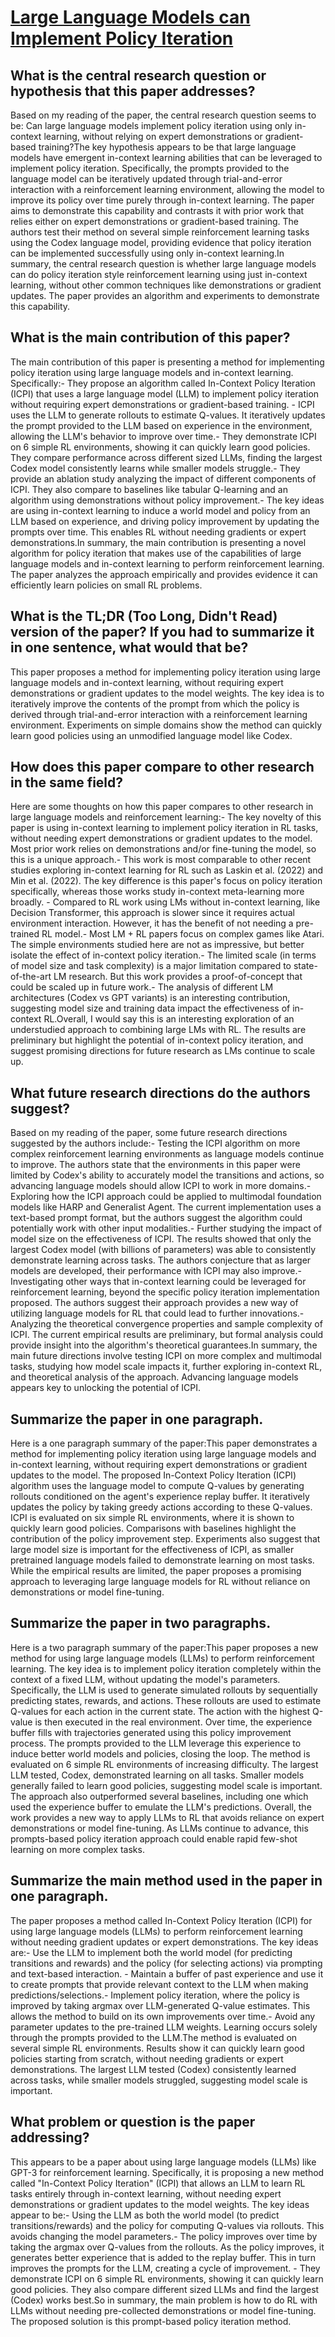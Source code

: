 # [Large Language Models can Implement Policy Iteration](https://arxiv.org/abs/2210.03821)

## What is the central research question or hypothesis that this paper addresses?

Based on my reading of the paper, the central research question seems to be: Can large language models implement policy iteration using only in-context learning, without relying on expert demonstrations or gradient-based training?The key hypothesis appears to be that large language models have emergent in-context learning abilities that can be leveraged to implement policy iteration. Specifically, the prompts provided to the language model can be iteratively updated through trial-and-error interaction with a reinforcement learning environment, allowing the model to improve its policy over time purely through in-context learning. The paper aims to demonstrate this capability and contrasts it with prior work that relies either on expert demonstrations or gradient-based training. The authors test their method on several simple reinforcement learning tasks using the Codex language model, providing evidence that policy iteration can be implemented successfully using only in-context learning.In summary, the central research question is whether large language models can do policy iteration style reinforcement learning using just in-context learning, without other common techniques like demonstrations or gradient updates. The paper provides an algorithm and experiments to demonstrate this capability.


## What is the main contribution of this paper?

The main contribution of this paper is presenting a method for implementing policy iteration using large language models and in-context learning. Specifically:- They propose an algorithm called In-Context Policy Iteration (ICPI) that uses a large language model (LLM) to implement policy iteration without requiring expert demonstrations or gradient-based training. - ICPI uses the LLM to generate rollouts to estimate Q-values. It iteratively updates the prompt provided to the LLM based on experience in the environment, allowing the LLM's behavior to improve over time.- They demonstrate ICPI on 6 simple RL environments, showing it can quickly learn good policies. They compare performance across different sized LLMs, finding the largest Codex model consistently learns while smaller models struggle.- They provide an ablation study analyzing the impact of different components of ICPI. They also compare to baselines like tabular Q-learning and an algorithm using demonstrations without policy improvement.- The key ideas are using in-context learning to induce a world model and policy from an LLM based on experience, and driving policy improvement by updating the prompts over time. This enables RL without needing gradients or expert demonstrations.In summary, the main contribution is presenting a novel algorithm for policy iteration that makes use of the capabilities of large language models and in-context learning to perform reinforcement learning. The paper analyzes the approach empirically and provides evidence it can efficiently learn policies on small RL problems.


## What is the TL;DR (Too Long, Didn't Read) version of the paper? If you had to summarize it in one sentence, what would that be?

This paper proposes a method for implementing policy iteration using large language models and in-context learning, without requiring expert demonstrations or gradient updates to the model weights. The key idea is to iteratively improve the contents of the prompt from which the policy is derived through trial-and-error interaction with a reinforcement learning environment. Experiments on simple domains show the method can quickly learn good policies using an unmodified language model like Codex.


## How does this paper compare to other research in the same field?

Here are some thoughts on how this paper compares to other research in large language models and reinforcement learning:- The key novelty of this paper is using in-context learning to implement policy iteration in RL tasks, without needing expert demonstrations or gradient updates to the model. Most prior work relies on demonstrations and/or fine-tuning the model, so this is a unique approach.- This work is most comparable to other recent studies exploring in-context learning for RL such as Laskin et al. (2022) and Min et al. (2022). The key difference is this paper's focus on policy iteration specifically, whereas those works study in-context meta-learning more broadly.  - Compared to RL work using LMs without in-context learning, like Decision Transformer, this approach is slower since it requires actual environment interaction. However, it has the benefit of not needing a pre-trained RL model.- Most LM + RL papers focus on complex games like Atari. The simple environments studied here are not as impressive, but better isolate the effect of in-context policy iteration.- The limited scale (in terms of model size and task complexity) is a major limitation compared to state-of-the-art LM research. But this work provides a proof-of-concept that could be scaled up in future work.- The analysis of different LM architectures (Codex vs GPT variants) is an interesting contribution, suggesting model size and training data impact the effectiveness of in-context RL.Overall, I would say this is an interesting exploration of an understudied approach to combining large LMs with RL. The results are preliminary but highlight the potential of in-context policy iteration, and suggest promising directions for future research as LMs continue to scale up.


## What future research directions do the authors suggest?

Based on my reading of the paper, some future research directions suggested by the authors include:- Testing the ICPI algorithm on more complex reinforcement learning environments as language models continue to improve. The authors state that the environments in this paper were limited by Codex's ability to accurately model the transitions and actions, so advancing language models should allow ICPI to work in more domains.- Exploring how the ICPI approach could be applied to multimodal foundation models like HARP and Generalist Agent. The current implementation uses a text-based prompt format, but the authors suggest the algorithm could potentially work with other input modalities.- Further studying the impact of model size on the effectiveness of ICPI. The results showed that only the largest Codex model (with billions of parameters) was able to consistently demonstrate learning across tasks. The authors conjecture that as larger models are developed, their performance with ICPI may also improve.- Investigating other ways that in-context learning could be leveraged for reinforcement learning, beyond the specific policy iteration implementation proposed. The authors suggest their approach provides a new way of utilizing language models for RL that could lead to further innovations.- Analyzing the theoretical convergence properties and sample complexity of ICPI. The current empirical results are preliminary, but formal analysis could provide insight into the algorithm's theoretical guarantees.In summary, the main future directions involve testing ICPI on more complex and multimodal tasks, studying how model scale impacts it, further exploring in-context RL, and theoretical analysis of the approach. Advancing language models appears key to unlocking the potential of ICPI.


## Summarize the paper in one paragraph.

Here is a one paragraph summary of the paper:This paper demonstrates a method for implementing policy iteration using large language models and in-context learning, without requiring expert demonstrations or gradient updates to the model. The proposed In-Context Policy Iteration (ICPI) algorithm uses the language model to compute Q-values by generating rollouts conditioned on the agent's experience replay buffer. It iteratively updates the policy by taking greedy actions according to these Q-values. ICPI is evaluated on six simple RL environments, where it is shown to quickly learn good policies. Comparisons with baselines highlight the contribution of the policy improvement step. Experiments also suggest that large model size is important for the effectiveness of ICPI, as smaller pretrained language models failed to demonstrate learning on most tasks. While the empirical results are limited, the paper proposes a promising approach to leveraging large language models for RL without reliance on demonstrations or model fine-tuning.


## Summarize the paper in two paragraphs.

Here is a two paragraph summary of the paper:This paper proposes a new method for using large language models (LLMs) to perform reinforcement learning. The key idea is to implement policy iteration completely within the context of a fixed LLM, without updating the model's parameters. Specifically, the LLM is used to generate simulated rollouts by sequentially predicting states, rewards, and actions. These rollouts are used to estimate Q-values for each action in the current state. The action with the highest Q-value is then executed in the real environment. Over time, the experience buffer fills with trajectories generated using this policy improvement process. The prompts provided to the LLM leverage this experience to induce better world models and policies, closing the loop. The method is evaluated on 6 simple RL environments of increasing difficulty. The largest LLM tested, Codex, demonstrated learning on all tasks. Smaller models generally failed to learn good policies, suggesting model scale is important. The approach also outperformed several baselines, including one which used the experience buffer to emulate the LLM's predictions. Overall, the work provides a new way to apply LLMs to RL that avoids reliance on expert demonstrations or model fine-tuning. As LLMs continue to advance, this prompts-based policy iteration approach could enable rapid few-shot learning on more complex tasks.


## Summarize the main method used in the paper in one paragraph.

The paper proposes a method called In-Context Policy Iteration (ICPI) for using large language models (LLMs) to perform reinforcement learning without needing gradient updates or expert demonstrations. The key ideas are:- Use the LLM to implement both the world model (for predicting transitions and rewards) and the policy (for selecting actions) via prompting and text-based interaction. - Maintain a buffer of past experience and use it to create prompts that provide relevant context to the LLM when making predictions/selections.- Implement policy iteration, where the policy is improved by taking argmax over LLM-generated Q-value estimates. This allows the method to build on its own improvements over time.- Avoid any parameter updates to the pre-trained LLM weights. Learning occurs solely through the prompts provided to the LLM.The method is evaluated on several simple RL environments. Results show it can quickly learn good policies starting from scratch, without needing gradients or expert demonstrations. The largest LLM tested (Codex) consistently learned across tasks, while smaller models struggled, suggesting model scale is important.


## What problem or question is the paper addressing?

This appears to be a paper about using large language models (LLMs) like GPT-3 for reinforcement learning. Specifically, it is proposing a new method called "In-Context Policy Iteration" (ICPI) that allows an LLM to learn RL tasks entirely through in-context learning, without needing expert demonstrations or gradient updates to the model weights. The key ideas appear to be:- Using the LLM as both the world model (to predict transitions/rewards) and the policy for computing Q-values via rollouts. This avoids changing the model parameters.- The policy improves over time by taking the argmax over Q-values from the rollouts. As the policy improves, it generates better experience that is added to the replay buffer. This in turn improves the prompts for the LLM, creating a cycle of improvement. - They demonstrate ICPI on 6 simple RL environments, showing it can quickly learn good policies. They also compare different sized LLMs and find the largest (Codex) works best.So in summary, the main problem is how to do RL with LLMs without needing pre-collected demonstrations or model fine-tuning. The proposed solution is this prompt-based policy iteration method.
